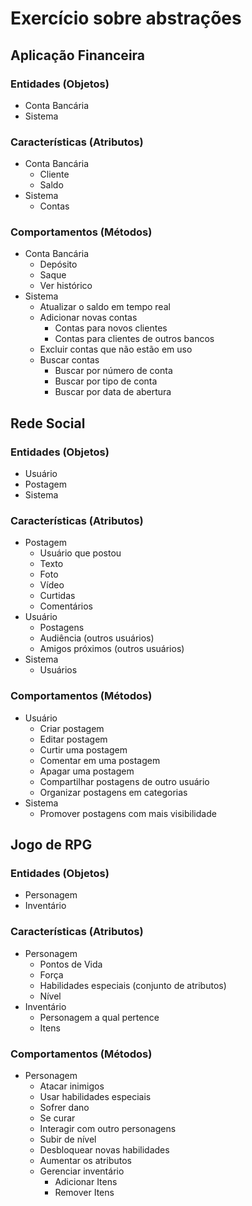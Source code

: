 # Exercício sobre abstrações
## Aplicação Financeira
### Entidades (Objetos)
- Conta Bancária
- Sistema
### Características (Atributos)
- Conta Bancária
	- Cliente
	- Saldo
- Sistema
	- Contas
### Comportamentos (Métodos)
- Conta Bancária
	- Depósito
	- Saque
	- Ver histórico
- Sistema
	- Atualizar o saldo em tempo real
	- Adicionar novas contas
		- Contas para novos clientes
		- Contas para clientes de outros bancos
	- Excluir contas que não estão em uso
	- Buscar contas
		- Buscar por número de conta
		- Buscar por tipo de conta
		- Buscar por data de abertura
## Rede Social
### Entidades (Objetos)
- Usuário
- Postagem
- Sistema
### Características (Atributos)
- Postagem
	- Usuário que postou
	- Texto
	- Foto
	- Vídeo
	- Curtidas
	- Comentários
- Usuário
	- Postagens
	- Audiência (outros usuários)
	- Amigos próximos (outros usuários)
- Sistema
	- Usuários
### Comportamentos (Métodos)
- Usuário
	- Criar postagem
	- Editar postagem
	- Curtir uma postagem
	- Comentar em uma postagem
	- Apagar uma postagem
	- Compartilhar postagens de outro usuário
	- Organizar postagens em categorias
- Sistema
	- Promover postagens com mais visibilidade
## Jogo de RPG
### Entidades (Objetos)
- Personagem
- Inventário
### Características (Atributos)
- Personagem
	- Pontos de Vida
	- Força
	- Habilidades especiais (conjunto de atributos)
	- Nível
- Inventário
	- Personagem a qual pertence
	- Itens
### Comportamentos (Métodos)
- Personagem
	- Atacar inimigos
	- Usar habilidades especiais
	- Sofrer dano
	- Se curar
	- Interagir com outro personagens
	- Subir de nível
	- Desbloquear novas habilidades
	- Aumentar os atributos
	- Gerenciar inventário
		- Adicionar Itens
		- Remover Itens